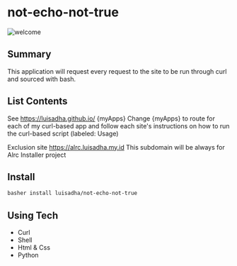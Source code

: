 # not-echo-not-true

![welcome](./nene.gif)

## Summary

This application will request every request to the site to be run through curl and sourced with bash.

## List Contents

See https://luisadha.github.io/ {myApps} Change {myApps} to route for each of my curl-based app and follow each site's instructions on how to run the curl-based script (labeled: Usage)

Exclusion site https://alrc.luisadha.my.id This subdomain will be always for Alrc Installer project

## Install 
```sh
basher install luisadha/not-echo-not-true
```
## Using Tech
- Curl
- Shell
- Html & Css
- Python
